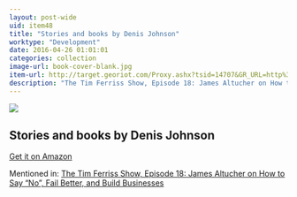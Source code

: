 ```yaml
---
layout: post-wide
uid: item48
title: "Stories and books by Denis Johnson"
worktype: "Development"
date: 2016-04-26 01:01:01
categories: collection
image-url: book-cover-blank.jpg
item-url: http://target.georiot.com/Proxy.ashx?tsid=14707&GR_URL=http%3A%2F%2Fwww.amazon.com%2FDenis-Johnson%2Fe%2FB000AQ3FL0%2F
description: "The Tim Ferriss Show, Episode 18: James Altucher on How to Say “No”, Fail Better, and Build Businesses"
---
```

<a href="http://target.georiot.com/Proxy.ashx?tsid=14707&GR_URL=http%3A%2F%2Fwww.amazon.com%2FDenis-Johnson%2Fe%2FB000AQ3FL0%2F" target="blank"><img src="../../../../img/thumbs/book-cover-blank.jpg" class="prod-img"></a>
<h2>Stories and books by Denis Johnson</h2>
<p><a href="http://target.georiot.com/Proxy.ashx?tsid=14707&GR_URL=http%3A%2F%2Fwww.amazon.com%2FDenis-Johnson%2Fe%2FB000AQ3FL0%2F" target="blank">Get it on Amazon</a><p>
<p>Mentioned in: <a href="http://fourhourworkweek.com/2014/07/11/james-altucher/" target="blank">The Tim Ferriss Show, Episode 18: James Altucher on How to Say “No”, Fail Better, and Build Businesses</a></p>
